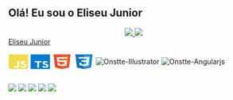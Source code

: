 ## Olá! Eu sou o Eliseu Junior
<div align="center">
  <a href="https://github.com/onstte">
  <img height="130em" src="https://github-readme-stats.vercel.app/api?username=onstte&show_icons=true&theme=midnight-purple&include_all_commits=true&count_private=true"/>
  <img height="130em" src="https://github-readme-stats.vercel.app/api/top-langs/?username=onstte&layout=compact&langs_count=7&theme=midnight-purple"/>
</div>

<div class="badge-base LI-profile-badge" data-locale="pt_BR" data-size="medium" data-theme="dark" data-type="HORIZONTAL" data-vanity="onstte" data-version="v1"><a class="badge-base__link LI-simple-link" href="https://br.linkedin.com/in/onstte?trk=profile-badge">Eliseu Junior</a></div>
              
  
<div style="display: inline_block"><br>
  <img align="center" alt="Onstte-Js" height="30" width="40" src="https://raw.githubusercontent.com/devicons/devicon/master/icons/javascript/javascript-plain.svg">
  <img align="center" alt="Onstte-Ts" height="30" width="40" src="https://raw.githubusercontent.com/devicons/devicon/master/icons/typescript/typescript-plain.svg">
  <img align="center" alt="Onstte-HTML" height="30" width="40" src="https://raw.githubusercontent.com/devicons/devicon/master/icons/html5/html5-original.svg">
  <img align="center" alt="Onstte-CSS" height="30" width="40" src="https://raw.githubusercontent.com/devicons/devicon/master/icons/css3/css3-original.svg">
  <img align="center" alt="Onstte-Illustrator" height="30" width="40" <img src="https://cdn.jsdelivr.net/gh/devicons/devicon/icons/illustrator/illustrator-plain.svg" />
  <img align="center" alt="Onstte-Angularjs" height="30" width="40" <img src="https://cdn.jsdelivr.net/gh/devicons/devicon/icons/angularjs/angularjs-plain.svg" />

  ##

  <a href="https://instagram.com/eliseuu_junioor" target="_blank"><img src="https://img.shields.io/badge/-Instagram-%23E4405F?style=for-the-badge&logo=instagram&logoColor=white" target="_blank"></a>
     <a href="https://www.twitch.tv/reizoomtv" target="_blank"><img src="https://img.shields.io/badge/Twitch-9146FF?style=for-the-badge&logo=twitch&logoColor=white" target="_blank"></a>
 <a href="https://discord.gg/7BhCUcxt" target="_blank"><img src="https://img.shields.io/badge/Discord-7289DA?style=for-the-badge&logo=discord&logoColor=white" target="_blank"></a> 
  <a href = "mailto:reizoomtvy@gmail.com"><img src="https://img.shields.io/badge/-Gmail-%23333?style=for-the-badge&logo=gmail&logoColor=white" target="_blank"></a>
  <a href="https://www.linkedin.com/in/onstte/" target="_blank"><img src="https://img.shields.io/badge/-LinkedIn-%230077B5?style=for-the-badge&logo=linkedin&logoColor=white" target="_blank"></a> 

</div>

              
